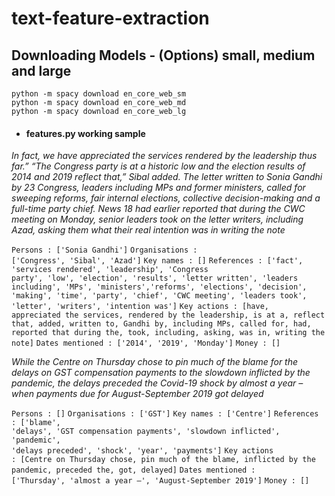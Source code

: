 # text-feature-extraction

<h2>Downloading Models - (Options) small, medium and large </h2>
  <code>python -m spacy download en_core_web_sm</code><br>
  <code>python -m spacy download en_core_web_md</code><br>
  <code>python -m spacy download en_core_web_lg</code><br>
  <ul>
  <li><h4>features.py working sample</h4></li>
  </ul>
  <p><i>In fact, we have appreciated the services rendered by the leadership thus far.”
“The Congress party is at a historic low and the election results of 2014 and 2019 reflect that,” Sibal added.
The letter written to Sonia Gandhi by 23 Congress, leaders including MPs and former ministers, called for sweeping reforms, fair internal elections, collective decision-making and a full-time party chief.
News 18 had earlier reported that during the CWC meeting on Monday, senior leaders took on the letter writers, including Azad, asking them what their real intention was in writing the note</i></p>

<code>Persons :  ['Sonia Gandhi']</code>
<code>Organisations :  ['Congress', 'Sibal', 'Azad']</code>
<code>Key names :  []</code>
<code>References :  ['fact', 'services rendered', 'leadership', 'Congress party', 'low', 'election', 'results', 'letter written', 'leaders including', 'MPs', 'ministers','reforms', 'elections', 'decision', 'making', 'time', 'party', 'chief', 'CWC meeting', 'leaders took', 'letter', 'writers', 'intention was']</code>
<code>Key actions :  [have, appreciated the services, rendered by the leadership, is at a, reflect that, added, written to, Gandhi by, including MPs, called for, had, reported that during the, took, including, asking, was in, writing the note]</code>
<code>Dates mentioned :  ['2014', '2019', 'Monday']</code>
<code>Money :  []</code>

<p><i>While the Centre on Thursday chose to pin much of the blame for the delays on GST compensation payments to the slowdown inflicted by the pandemic, the delays preceded the Covid-19 shock by almost a year – when payments due for August-September 2019 got delayed</i></p>

<code>Persons :  []</code>
<code>Organisations :  ['GST']</code>
<code>Key names :  ['Centre']</code>
<code>References :  ['blame', 'delays', 'GST compensation payments', 'slowdown inflicted', 'pandemic', 'delays preceded', 'shock', 'year', 'payments']</code>
<code>Key actions :  [Centre on Thursday chose, pin much of the blame, inflicted by the pandemic, preceded the, got, delayed]</code>
<code>Dates mentioned :  ['Thursday', 'almost a year –', 'August-September 2019']</code>
<code>Money :  []</code>